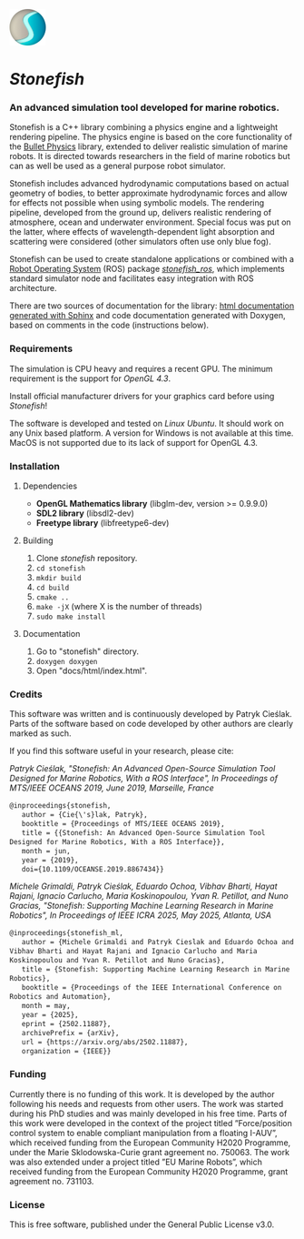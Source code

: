 ![Stonefish logo](https://github.com/patrykcieslak/stonefish/blob/master/Library/shaders/logo_64.png)
# ***Stonefish***
### An advanced simulation tool developed for marine robotics.

Stonefish is a C++ library combining a physics engine and a lightweight rendering pipeline. The physics engine is based on the core functionality of the [Bullet Physics](https://pybullet.org) library, extended to deliver realistic simulation of marine robots. It is directed towards researchers in the field of marine robotics but can as well be used as a general purpose robot simulator. 

Stonefish includes advanced hydrodynamic computations based on actual geometry of bodies, to better approximate hydrodynamic forces and allow for effects not possible when using symbolic models. The rendering pipeline, developed from the ground up, delivers realistic rendering of atmosphere, ocean and underwater environment. Special focus was put on the latter, where effects of wavelength-dependent light absorption and scattering were considered (other simulators often use only blue fog). 

Stonefish can be used to create standalone applications or combined with a [Robot Operating System](https://www.ros.org) (ROS) package [_stonefish_ros_](https://github.com/patrykcieslak/stonefish_ros), which implements 
standard simulator node and facilitates easy integration with ROS architecture.

There are two sources of documentation for the library: [html documentation generated with Sphinx](https://stonefish.readthedocs.io) and code documentation generated with Doxygen, based on comments in the code (instructions below).

### Requirements

The simulation is CPU heavy and requires a recent GPU. The minimum requirement is the support for *OpenGL 4.3*. 

Install official manufacturer drivers for your graphics card before using _Stonefish_!

The software is developed and tested on *Linux Ubuntu*. It should work on any Unix based platform. A version for Windows is not available at this time. MacOS is not supported due to its lack of support for OpenGL 4.3.

### Installation
1. Dependencies
    * **OpenGL Mathematics library** (libglm-dev, version >= 0.9.9.0)
    * **SDL2 library** (libsdl2-dev)
    * **Freetype library** (libfreetype6-dev)

2. Building
    1. Clone _stonefish_ repository.
    2. `cd stonefish`
    3. `mkdir build`
    4. `cd build`
    5. `cmake ..`
    6. `make -jX` (where X is the number of threads)
    8. `sudo make install`

3. Documentation
    1. Go to "stonefish" directory.
    2. `doxygen doxygen`
    3. Open "docs/html/index.html".
    
### Credits
This software was written and is continuously developed by Patryk Cieślak. Parts of the software based on code developed by other authors are clearly marked as such.

If you find this software useful in your research, please cite:

*Patryk Cieślak, "Stonefish: An Advanced Open-Source Simulation Tool Designed for Marine Robotics, With a ROS Interface", In Proceedings of MTS/IEEE OCEANS 2019, June 2019, Marseille, France*
```
@inproceedings{stonefish,
   author = {Cie{\'s}lak, Patryk},
   booktitle = {Proceedings of MTS/IEEE OCEANS 2019},
   title = {{Stonefish: An Advanced Open-Source Simulation Tool Designed for Marine Robotics, With a ROS Interface}},
   month = jun,
   year = {2019},
   doi={10.1109/OCEANSE.2019.8867434}}
```

*Michele Grimaldi, Patryk Cieślak, Eduardo Ochoa, Vibhav Bharti, Hayat Rajani, Ignacio Carlucho, Maria Koskinopoulou, Yvan R. Petillot, and Nuno Gracias, "Stonefish: Supporting Machine Learning Research in Marine Robotics", In Proceedings of IEEE ICRA 2025, May 2025, Atlanta, USA*

```
@inproceedings{stonefish_ml,
   author = {Michele Grimaldi and Patryk Cieslak and Eduardo Ochoa and Vibhav Bharti and Hayat Rajani and Ignacio Carlucho and Maria Koskinopoulou and Yvan R. Petillot and Nuno Gracias},
   title = {Stonefish: Supporting Machine Learning Research in Marine Robotics},
   booktitle = {Proceedings of the IEEE International Conference on Robotics and Automation},
   month = may,
   year = {2025},
   eprint = {2502.11887},
   archivePrefix = {arXiv},
   url = {https://arxiv.org/abs/2502.11887},
   organization = {IEEE}}
```

### Funding
Currently there is no funding of this work. It is developed by the author following his needs and requests from other users. The work was started during his PhD studies and was mainly developed in his free time. Parts of this work were developed in the context of the project titled ”Force/position control system to enable compliant manipulation from a floating I-AUV”, which received funding from the European Community H2020 Programme, under the Marie Sklodowska-Curie grant agreement no. 750063. The work was also extended under a project titled ”EU Marine Robots”, which received funding from the European Community H2020 Programme, grant agreement no. 731103. 

### License
This is free software, published under the General Public License v3.0.
